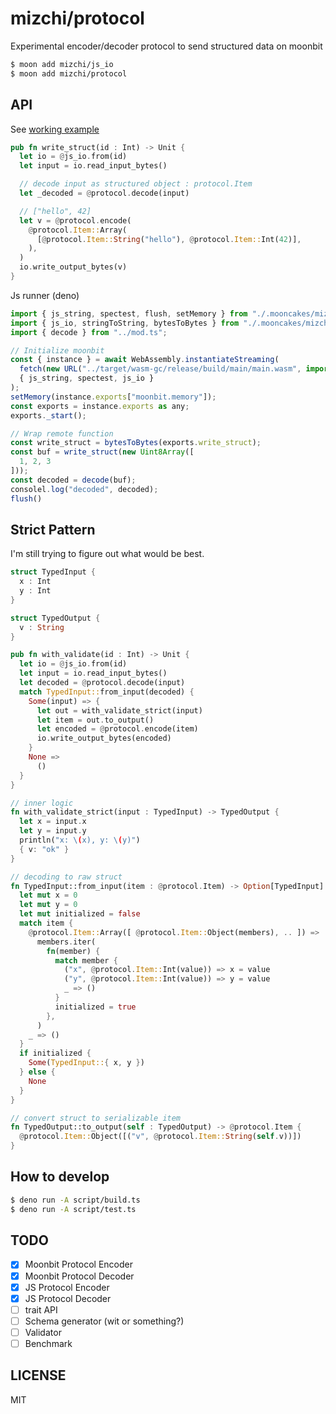 # mizchi/protocol

Experimental encoder/decoder protocol to send structured data on moonbit

```bash
$ moon add mizchi/js_io
$ moon add mizchi/protocol
```

## API

See [working example](./main)

```rust
pub fn write_struct(id : Int) -> Unit {
  let io = @js_io.from(id)
  let input = io.read_input_bytes()

  // decode input as structured object : protocol.Item
  let _decoded = @protocol.decode(input)

  // ["hello", 42]
  let v = @protocol.encode(
    @protocol.Item::Array(
      [@protocol.Item::String("hello"), @protocol.Item::Int(42)],
    ),
  )
  io.write_output_bytes(v)
}
```

Js runner (deno)

```js
import { js_string, spectest, flush, setMemory } from "./.mooncakes/mizchi/js_io/dist/js_string.js"
import { js_io, stringToString, bytesToBytes } from "./.mooncakes/mizchi/js_io/dist/mod.js";
import { decode } from "../mod.ts";

// Initialize moonbit
const { instance } = await WebAssembly.instantiateStreaming(
  fetch(new URL("../target/wasm-gc/release/build/main/main.wasm", import.meta.url)),
  { js_string, spectest, js_io }
);
setMemory(instance.exports["moonbit.memory"]);
const exports = instance.exports as any;
exports._start();

// Wrap remote function
const write_struct = bytesToBytes(exports.write_struct);
const buf = write_struct(new Uint8Array([
  1, 2, 3
]));
const decoded = decode(buf);
consolel.log("decoded", decoded);
flush()
```

## Strict Pattern

I'm still trying to figure out what would be best.

```rust
struct TypedInput {
  x : Int
  y : Int
}

struct TypedOutput {
  v : String
}

pub fn with_validate(id : Int) -> Unit {
  let io = @js_io.from(id)
  let input = io.read_input_bytes()
  let decoded = @protocol.decode(input)
  match TypedInput::from_input(decoded) {
    Some(input) => {
      let out = with_validate_strict(input)
      let item = out.to_output()
      let encoded = @protocol.encode(item)
      io.write_output_bytes(encoded)
    }
    None =>
      ()
  }
}

// inner logic
fn with_validate_strict(input : TypedInput) -> TypedOutput {
  let x = input.x
  let y = input.y
  println("x: \(x), y: \(y)")
  { v: "ok" }
}

// decoding to raw struct
fn TypedInput::from_input(item : @protocol.Item) -> Option[TypedInput] {
  let mut x = 0
  let mut y = 0
  let mut initialized = false
  match item {
    @protocol.Item::Array([ @protocol.Item::Object(members), .. ]) =>
      members.iter(
        fn(member) {
          match member {
            ("x", @protocol.Item::Int(value)) => x = value
            ("y", @protocol.Item::Int(value)) => y = value
            _ => ()
          }
          initialized = true
        },
      )
    _ => ()
  }
  if initialized {
    Some(TypedInput::{ x, y })
  } else {
    None
  }
}

// convert struct to serializable item
fn TypedOutput::to_output(self : TypedOutput) -> @protocol.Item {
  @protocol.Item::Object([("v", @protocol.Item::String(self.v))])
}
```

## How to develop

```bash
$ deno run -A script/build.ts
$ deno run -A script/test.ts
```

## TODO

- [x] Moonbit Protocol Encoder
- [x] Moonbit Protocol Decoder
- [x] JS Protocol Encoder
- [x] JS Protocol Decoder
- [ ] trait API
- [ ] Schema generator (wit or something?)
- [ ] Validator
- [ ] Benchmark

## LICENSE

MIT